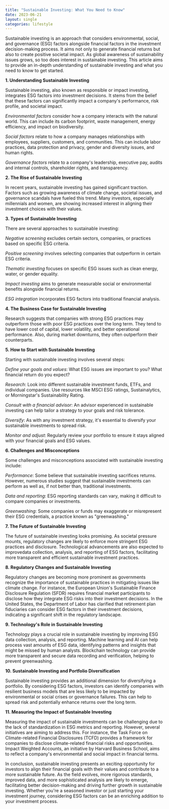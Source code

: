 ```yaml
---
title: "Sustainable Investing: What You Need to Know"
date: 2023-06-21
layout: single
categories: lifestyle
---
```

Sustainable investing is an approach that considers environmental, social, and governance (ESG) factors alongside financial factors in the investment decision-making process. It aims not only to generate financial returns but also to create positive societal impact. As global awareness of sustainability issues grows, so too does interest in sustainable investing. This article aims to provide an in-depth understanding of sustainable investing and what you need to know to get started.

**1. Understanding Sustainable Investing**

Sustainable investing, also known as responsible or impact investing, integrates ESG factors into investment decisions. It stems from the belief that these factors can significantly impact a company's performance, risk profile, and societal impact.

*Environmental factors* consider how a company interacts with the natural world. This can include its carbon footprint, waste management, energy efficiency, and impact on biodiversity.

*Social factors* relate to how a company manages relationships with employees, suppliers, customers, and communities. This can include labor practices, data protection and privacy, gender and diversity issues, and human rights.

*Governance factors* relate to a company's leadership, executive pay, audits and internal controls, shareholder rights, and transparency.

**2. The Rise of Sustainable Investing**

In recent years, sustainable investing has gained significant traction. Factors such as growing awareness of climate change, societal issues, and governance scandals have fueled this trend. Many investors, especially millennials and women, are showing increased interest in aligning their investment choices with their values.

**3. Types of Sustainable Investing**

There are several approaches to sustainable investing:

*Negative screening* excludes certain sectors, companies, or practices based on specific ESG criteria.

*Positive screening* involves selecting companies that outperform in certain ESG criteria.

*Thematic investing* focuses on specific ESG issues such as clean energy, water, or gender equality.

*Impact investing* aims to generate measurable social or environmental benefits alongside financial returns.

*ESG integration* incorporates ESG factors into traditional financial analysis.

**4. The Business Case for Sustainable Investing**

Research suggests that companies with strong ESG practices may outperform those with poor ESG practices over the long term. They tend to have lower cost of capital, lower volatility, and better operational performance. Also, during market downturns, they often outperform their counterparts.

**5. How to Start with Sustainable Investing**

Starting with sustainable investing involves several steps:

*Define your goals and values*: What ESG issues are important to you? What financial return do you expect?

*Research*: Look into different sustainable investment funds, ETFs, and individual companies. Use resources like MSCI ESG ratings, Sustainalytics, or Morningstar's Sustainability Rating.

*Consult with a financial advisor*: An advisor experienced in sustainable investing can help tailor a strategy to your goals and risk tolerance.

*Diversify*: As with any investment strategy, it's essential to diversify your sustainable investments to spread risk.

*Monitor and adjust*: Regularly review your portfolio to ensure it stays aligned with your financial goals and ESG values.

**6. Challenges and Misconceptions**

Some challenges and misconceptions associated with sustainable investing include:

*Performance*: Some believe that sustainable investing sacrifices returns. However, numerous studies suggest that sustainable investments can perform as well as, if not better than, traditional investments.

*Data and reporting*: ESG reporting standards can vary, making it difficult to compare companies or investments.

*Greenwashing*: Some companies or funds may exaggerate or misrepresent their ESG credentials, a practice known as "greenwashing."

**7. The Future of Sustainable Investing**

The future of sustainable investing looks promising. As societal pressure mounts, regulatory changes are likely to enforce more stringent ESG practices and disclosure. Technological advancements are also expected to improvedata collection, analysis, and reporting of ESG factors, facilitating more transparent and efficient sustainable investment practices.

**8. Regulatory Changes and Sustainable Investing**

Regulatory changes are becoming more prominent as governments recognize the importance of sustainable practices in mitigating issues like climate change. For instance, the European Union's Sustainable Finance Disclosure Regulation (SFDR) requires financial market participants to disclose how they integrate ESG risks into their investment decisions. In the United States, the Department of Labor has clarified that retirement plan fiduciaries can consider ESG factors in their investment decisions, indicating a significant shift in the regulatory landscape.

**9. Technology's Role in Sustainable Investing**

Technology plays a crucial role in sustainable investing by improving ESG data collection, analysis, and reporting. Machine learning and AI can help process vast amounts of ESG data, identifying patterns and insights that might be missed by human analysts. Blockchain technology can provide more transparent and secure data recording and verification, helping to prevent greenwashing.

**10. Sustainable Investing and Portfolio Diversification**

Sustainable investing provides an additional dimension for diversifying a portfolio. By considering ESG factors, investors can identify companies with resilient business models that are less likely to be impacted by environmental or social crises or governance failures. This can help to spread risk and potentially enhance returns over the long term.

**11. Measuring the Impact of Sustainable Investing**

Measuring the impact of sustainable investments can be challenging due to the lack of standardization in ESG metrics and reporting. However, several initiatives are aiming to address this. For instance, the Task Force on Climate-related Financial Disclosures (TCFD) provides a framework for companies to disclose climate-related financial risks and opportunities. Impact Weighted Accounts, an initiative by Harvard Business School, aims to reflect a company's environmental and social impact in financial terms.

In conclusion, sustainable investing presents an exciting opportunity for investors to align their financial goals with their values and contribute to a more sustainable future. As the field evolves, more rigorous standards, improved data, and more sophisticated analysis are likely to emerge, facilitating better decision-making and driving further growth in sustainable investing. Whether you're a seasoned investor or just starting your investment journey, considering ESG factors can be an enriching addition to your investment process.